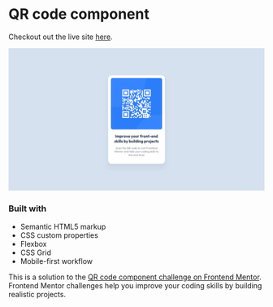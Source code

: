 # QR code component

Checkout out the live site [here](https://elorenn.github.io/qr-code-component-main/).

![A ui card containing a QR code, heading, and caption.](design/desktop-design.jpg)

### Built with

- Semantic HTML5 markup
- CSS custom properties
- Flexbox
- CSS Grid
- Mobile-first workflow

This is a solution to the [QR code component challenge on Frontend Mentor](https://www.frontendmentor.io/challenges/qr-code-component-iux_sIO_H). Frontend Mentor challenges help you improve your coding skills by building realistic projects.
